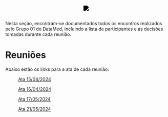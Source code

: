 <br/>

<div style="display: flex; flex-direction: column; justify-content: center; align-items:center;">
    <img src="https://dansousamelo.github.io/RQ_ISP/assets/backlog/BACKLOG-ICON.png" style="filter: brightness(0%);" />
</div>


<br/>
<p align="flex-direction: column; justify">
Nesta seção, encontram-se documentados todos os encontros realizados pelo Grupo 01 do DataMed, incluindo a lista de participantes e as decisões tomadas durante cada reunião.</p>

# Reuniões
Abaixo estão os links para a ata de cada reunião:

<figure><a href="#/reunioes_grupo01/ata_15_04_2024">Ata 15/04/2024</a></figure>
<figure><a href="#/reunioes_grupo01/ata_16_04_2024">Ata 16/04/2024</a></figure>
<figure><a href="#/reunioes_grupo01/ata_17_05_2024">Ata 17/05/2024</a></figure>
<figure><a href="#/reunioes_grupo01/ata_21_05_2024">Ata 21/05/2024</a></figure>

